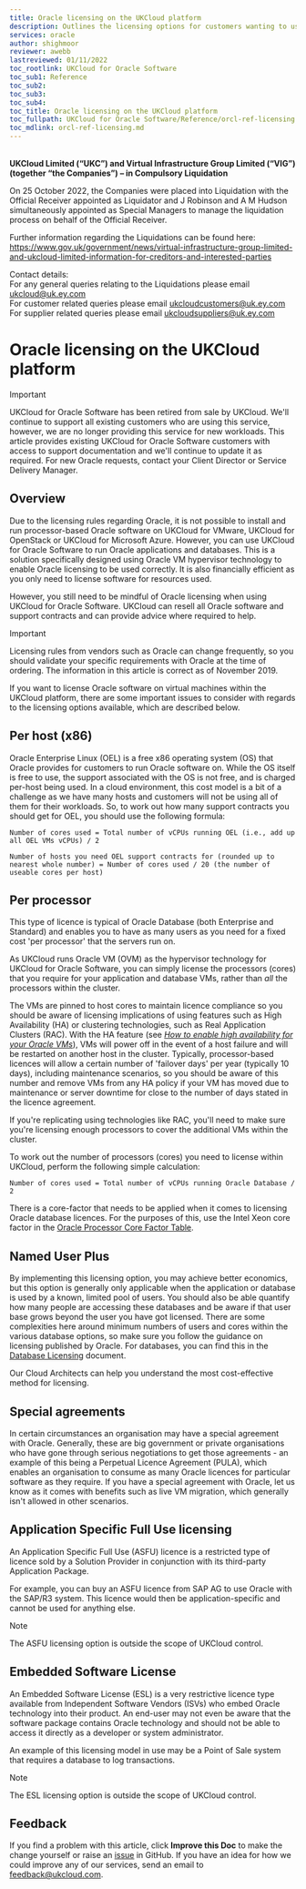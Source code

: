 ```yaml
---
title: Oracle licensing on the UKCloud platform
description: Outlines the licensing options for customers wanting to use Oracle on the UKCloud Platform
services: oracle
author: shighmoor
reviewer: awebb
lastreviewed: 01/11/2022
toc_rootlink: UKCloud for Oracle Software
toc_sub1: Reference
toc_sub2:
toc_sub3:
toc_sub4:
toc_title: Oracle licensing on the UKCloud platform
toc_fullpath: UKCloud for Oracle Software/Reference/orcl-ref-licensing.md
toc_mdlink: orcl-ref-licensing.md
---
```


<br>**UKCloud Limited (“UKC”) and Virtual Infrastructure Group Limited (“VIG”) (together “the Companies”) – in Compulsory Liquidation**

On 25 October 2022, the Companies were placed into Liquidation with the Official Receiver appointed as Liquidator and J Robinson and A M Hudson simultaneously appointed as Special Managers to manage the liquidation process on behalf of the Official Receiver.

Further information regarding the Liquidations can be found here: <https://www.gov.uk/government/news/virtual-infrastructure-group-limited-and-ukcloud-limited-information-for-creditors-and-interested-parties>

Contact details:<br>
For any general queries relating to the Liquidations please email <ukcloud@uk.ey.com><br>
For customer related queries please email <ukcloudcustomers@uk.ey.com><br>
For supplier related queries please email <ukcloudsuppliers@uk.ey.com>

# Oracle licensing on the UKCloud platform

> [!IMPORTANT]
> UKCloud for Oracle Software has been retired from sale by UKCloud. We'll continue to support all existing customers who are using this service, however, we are no longer providing this service for new workloads. This article provides existing UKCloud for Oracle Software customers with access to support documentation and we'll continue to update it as required. For new Oracle requests, contact your Client Director or Service Delivery Manager.

## Overview

Due to the licensing rules regarding Oracle, it is not possible to install and run processor-based Oracle software on UKCloud for VMware, UKCloud for OpenStack or UKCloud for Microsoft Azure. However, you can use UKCloud for Oracle Software to run Oracle applications and databases. This is a solution specifically designed using Oracle VM hypervisor technology to enable Oracle licensing to be used correctly. It is also financially efficient as you only need to license software for resources used.

However, you still need to be mindful of Oracle licensing when using UKCloud for Oracle Software. UKCloud can resell all Oracle software and support contracts and can provide advice where required to help.

> [!IMPORTANT]
> Licensing rules from vendors such as Oracle can change frequently, so you should validate your specific requirements with Oracle at the time of ordering. The information in this article is correct as of November 2019.

If you want to license Oracle software on virtual machines within the UKCloud platform, there are some important issues to consider with regards to the licensing options available, which are described below.

## Per host (x86)

Oracle Enterprise Linux (OEL) is a free x86 operating system (OS) that Oracle provides for customers to run Oracle software on. While the OS itself is free to use, the support associated with the OS is not free, and is charged per-host being used. In a cloud environment, this cost model is a bit of a challenge as we have many hosts and customers will not be using all of them for their workloads. So, to work out how many support contracts you should get for OEL, you should use the following formula:

`Number of cores used = Total number of vCPUs running OEL (i.e., add up all OEL VMs vCPUs) / 2`

`Number of hosts you need OEL support contracts for (rounded up to nearest whole number) = Number of cores used / 20 (the number of useable cores per host)`

## Per processor

This type of licence is typical of Oracle Database (both Enterprise and Standard) and enables you to have as many users as you need for a fixed cost 'per processor' that the servers run on.

As UKCloud runs Oracle VM (OVM) as the hypervisor technology for UKCloud for Oracle Software, you can simply license the processors (cores) that you require for your application and database VMs, rather than *all* the processors within the cluster.

The VMs are pinned to host cores to maintain licence compliance so you should be aware of licensing implications of using features such as High Availability (HA) or clustering technologies, such as Real Application Clusters (RAC). With the HA feature (see [*How to enable high availability for your Oracle VMs*](orcl-how-enable-ha.md)), VMs will power off in the event of a host failure and will be restarted on another host in the cluster. Typically, processor-based licences will allow a certain number of 'failover days' per year (typically 10 days), including maintenance scenarios, so you should be aware of this number and remove VMs from any HA policy if your VM has moved due to maintenance or server downtime for close to the number of days stated in the licence agreement.

If you're replicating using technologies like RAC, you'll need to make sure you're licensing enough processors to cover the additional VMs within the cluster.

To work out the number of processors (cores) you need to license within UKCloud, perform the following simple calculation:

`Number of cores used = Total number of vCPUs running Oracle Database / 2`

There is a core-factor that needs to be applied when it comes to licensing Oracle database licences. For the purposes of this, use the Intel Xeon core factor in the [Oracle Processor Core Factor Table](https://www.oracle.com/us/corporate/contracts/processor-core-factor-table-070634.pdf).

## Named User Plus

By implementing this licensing option, you may achieve better economics, but this option is generally only applicable when the application or database is used by a known, limited pool of users. You should also be able quantify how many people are accessing these databases and be aware if that user base grows beyond the user you have got licensed. There are some complexities here around minimum numbers of users and cores within the various database options, so make sure you follow the guidance on licensing published by Oracle. For databases, you can find this in the [Database Licensing](https://www.oracle.com/assets/databaselicensing-070584.pdf) document.

Our Cloud Architects can help you understand the most cost-effective method for licensing.

## Special agreements

In certain circumstances an organisation may have a special agreement with Oracle. Generally, these are big government or private organisations who have gone through serious negotiations to get those agreements - an example of this being a Perpetual Licence Agreement (PULA), which enables an organisation to consume as many Oracle licences for particular software as they require. If you have a special agreement with Oracle, let us know as it comes with benefits such as live VM migration, which generally isn't allowed in other scenarios.

## Application Specific Full Use licensing

An Application Specific Full Use (ASFU) licence is a restricted type of licence sold by a Solution Provider in conjunction with its third-party Application Package.

For example, you can buy an ASFU licence from SAP AG to use Oracle with the SAP/R3 system. This licence would then be application-specific and cannot be used for anything else.

> [!NOTE]
> The ASFU licensing option is outside the scope of UKCloud control.

## Embedded Software License

An Embedded Software License (ESL) is a very restrictive licence type available from Independent Software Vendors (ISVs) who embed Oracle technology into their product. An end-user may not even be aware that the software package contains Oracle technology and should not be able to access it directly as a developer or system administrator.

An example of this licensing model in use may be a Point of Sale system that requires a database to log transactions.

> [!NOTE]
> The ESL licensing option is outside the scope of UKCloud control.

## Feedback

If you find a problem with this article, click **Improve this Doc** to make the change yourself or raise an [issue](https://github.com/UKCloud/documentation/issues) in GitHub. If you have an idea for how we could improve any of our services, send an email to <feedback@ukcloud.com>.
